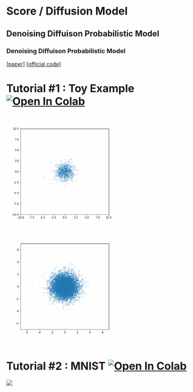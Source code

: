 # Score / Diffusion Model


## Denoising Diffuison Probabilistic Model
### Denoising Diffuison Probabilistic Model
[[paper]](https://arxiv.org/pdf/2006.11239.pdf) [[official code]](https://github.com/hojonathanho/diffusion)

# Tutorial #1 : Toy Example [![Open In Colab](https://colab.research.google.com/assets/colab-badge.svg)](https://colab.research.google.com/github/JeongJiHeon/ScoreDiffusionModel/blob/main/NCSN/NCSN_example.ipynb) 
<div>

<img width="300" src="https://github.com/JeongJiHeon/ScoreDiffusionModel/blob/add-DDPM/DDPM/figure/ddpm_toy.gif">
<img width="300" src="https://github.com/JeongJiHeon/ScoreDiffusionModel/blob/main/DDPM/figure/ddpm_toy2.gif">



# Tutorial #2 : MNIST [![Open In Colab](https://colab.research.google.com/assets/colab-badge.svg)](https://colab.research.google.com/github/JeongJiHeon/ScoreDiffusionModel/blob/main/NCSN/NCSN_MNIST.ipynb) 

<img width="500" src="https://github.com/JeongJiHeon/ScoreDiffusionModel/blob/main/DDPM/figure/ddpm_mnist.gif">


